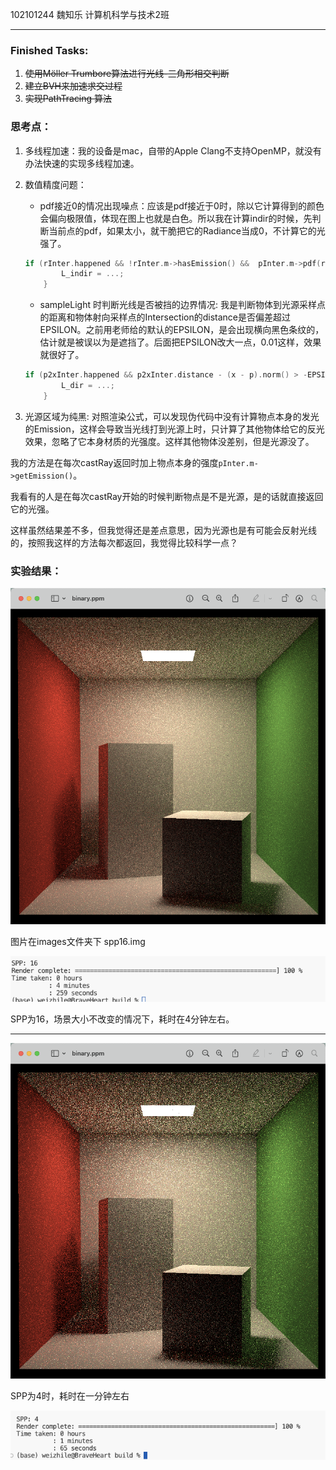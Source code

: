 102101244 魏知乐 计算机科学与技术2班

---------

### Finished Tasks:

1. ~~使用Möller Trumbore算法进行光线-三角形相交判断~~
2. ~~建立BVH来加速求交过程~~
3. ~~实现PathTracing 算法~~

### 思考点：

1. 多线程加速：我的设备是mac，自带的Apple Clang不支持OpenMP，就没有办法快速的实现多线程加速。

2. 数值精度问题：

   - pdf接近0的情况出现噪点：应该是pdf接近于0时，除以它计算得到的颜色会偏向极限值，体现在图上也就是白色。所以我在计算indir的时候，先判断当前点的pdf，如果太小，就干脆把它的Radiance当成0，不计算它的光强了。

   ```c++
   if (rInter.happened && !rInter.m->hasEmission() &&  pInter.m->pdf(ray.direction, wi, N) > EPSILON ) {
           L_indir = ...;
       }
   ```

   - sampleLight 时判断光线是否被挡的边界情况: 我是判断物体到光源采样点的距离和物体射向采样点的Intersection的distance是否偏差超过EPSILON。之前用老师给的默认的EPSILON，是会出现横向黑色条纹的，估计就是被误以为是遮挡了。后面把EPSILON改大一点，0.01这样，效果就很好了。

   ```c++
   if (p2xInter.happened && p2xInter.distance - (x - p).norm() > -EPSILON) {
           L_dir = ...;
       }
   ```

3. 光源区域为纯黑: 对照渲染公式，可以发现伪代码中没有计算物点本身的发光的Emission，这样会导致当光线打到光源上时，只计算了其他物体给它的反光效果，忽略了它本身材质的光强度。这样其他物体没差别，但是光源没了。

我的方法是在每次castRay返回时加上物点本身的强度`pInter.m->getEmission()`。

我看有的人是在每次castRay开始的时候判断物点是不是光源，是的话就直接返回它的光强。

这样虽然结果差不多，但我觉得还是差点意思，因为光源也是有可能会反射光线的，按照我这样的方法每次都返回，我觉得比较科学一点？

### 实验结果：

![spp16](./images/spp16.png)

图片在images文件夹下 spp16.img

![image-20231101172034572](./assets/image-20231101172034572.png)

SPP为16，场景大小不改变的情况下，耗时在4分钟左右。

---------

![spp4](./images/spp4.png)

SPP为4时，耗时在一分钟左右

![image-20231101172425263](./assets/image-20231101172425263.png)
